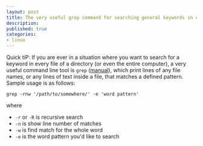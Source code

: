 ```yaml
---
layout: post
title: The very useful grep command for searching general keywords in command line
description:
published: true
categories: 
- linux
---
```


Quick tiP: If you are ever in a situation where you want to search for a keyword in every file of a directory (or even the entire computer), a very useful command line tool is `grep` ([manual](https://linux.die.net/man/1/grep)), which print lines of any file names, or any lines of text inside a file, that matches a defined pattern. Sample usage is as follows:

	grep -rnw '/path/to/somewhere/' -e 'word pattern'

where 

* `-r` or `-R` is recursive search
* `-n` is show line number of matches
* `-w` is find match for the whole word
* `-e` is the word pattern you'd like to search



